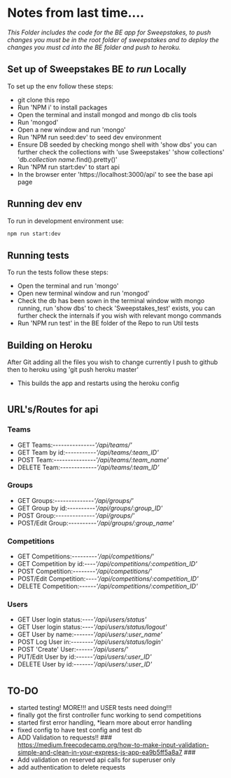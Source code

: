 # **Notes from last time....**

*This Folder includes the code for the BE app for Sweepstakes, to push changes you must be in the root folder of sweepstakes and to deploy the changes you must cd into the BE folder and push to heroku.*

## **Set up of Sweepstakes BE *to run* Locally**

To set up the env follow these steps:
- git clone this repo
- Run 'NPM i' to install packages
- Open the terminal and install mongod and mongo db clis tools
- Run 'mongod'
- Open a new window and run 'mongo'
- Run 'NPM run seed:dev' to seed dev environment
- Ensure DB seeded by checking mongo shell with 'show dbs' you can further check the collections with 
	'use Sweepstakes'
	'show collections'
	'db.*collection name*.find().pretty()'
- Run 'NPM run start:dev' to start api
- In the browser enter 'https://localhost:3000/api' to see the base api page

## **Running dev env**

To run in development environment use:

```bash
npm run start:dev
```

## **Running tests**

To run the tests follow these steps:
- Open the terminal and run 'mongo'
- Open new terminal window and run 'mongod'
- Check the db has been sown in the terminal window with mongo running, run 'show dbs' to check 'Sweepstakes_test' exists, you can further check the internals if you wish with relevant mongo commands
- Run 'NPM run test' in the BE folder of the Repo to run Util tests

## **Building on Heroku**
After Git adding all the files you wish to change currently I push to github then to heroku using 'git push heroku master'
- This builds the app and restarts using the heroku config

#
## **URL's/Routes for api**
### **Teams**
- GET Teams:---------------*'/api/teams/'*
- GET Team by id:-----------*'/api/teams/:team_ID'*
- POST Team:---------------*'/api/teams/:team_name'*
- DELETE Team:-------------*'/api/teams/:team_ID'*

### **Groups**
- GET Groups:--------------*'/api/groups/'*
- GET Group by id:----------*'/api/groups/:group_ID'*
- POST Group:--------------*'/api/groups/'*
- POST/Edit Group:----------*'/api/groups/:group_name'*

### **Competitions**
- GET Competitions:---------*'/api/competitions/'*
- GET Competition by id:----*'/api/competitions/:competition_ID'*
- POST Competition:--------*'/api/competitions/'*
- POST/Edit Competition:----*'/api/competitions/:competition_ID'*
- DELETE Competition:------*'/api/competitions/:competition_ID'*

### **Users**
- GET User login status:----*'/api/users/status'*
- GET User login status:----*'/api/users/status/logout'*
- GET User by name:-------*'/api/users/:user_name'*
- POST Log User in:--------*'/api/users/status/login'*
- POST 'Create' User:------*'/api/users/'*
- PUT/Edit User by id:------*'/api/users/:user_ID'*
- DELETE User by id:-------*'/api/users/:user_ID'*

#

## **TO-DO**

- started testing! MORE!!! and USER tests need doing!!!
- finally got the first controller func working to send competitions
- started first error handling, *learn more about error handling
- fixed config to have test config and test db
- ADD Validation to requests!! ### https://medium.freecodecamp.org/how-to-make-input-validation-simple-and-clean-in-your-express-js-app-ea9b5ff5a8a7 ###
- Add validation on reserved api calls for superuser only 
- add authentication to delete requests

#